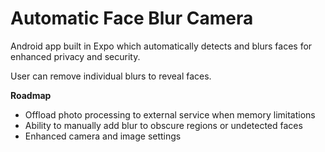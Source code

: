 # Automatic Face Blur Camera

Android app built in Expo which automatically detects and blurs faces for enhanced privacy and security.

User can remove individual blurs to reveal faces.


**Roadmap**

- Offload photo processing to external service when memory limitations
- Ability to manually add blur to obscure regions or undetected faces
- Enhanced camera and image settings
